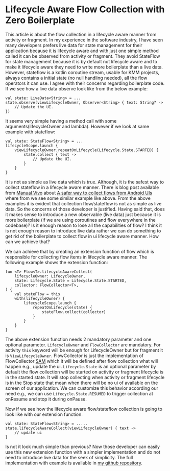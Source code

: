 # Lifecycle Aware Flow Collection with Zero Boilerplate
This article is about the flow collection in a lifecycle aware manner from activity or fragment. 
In my experience in the software industry, I have seen many developers prefers live data for state 
management for their application because it is lifecycle aware and with just one simple method
called it can be observed from activity or fragment. They avoid StateFlow for state management because
it is by default not lifecycle aware and to make it lifecycle aware they need to write more boilerplate 
than a live data. However, stateflow is a kotlin coroutine stream, usable for KMM projects, always contains
a initial state (no null handling needed), all the flow operators it can use. I agree with their concerns regarding boilerplate code. 
If we see how a live data observe look like from the below example:

```
val state: LiveData<String> = ...
state.observe(viewLifecycleOwner, Observer<String> { text: String? ->
    // Update the UI.
})
```
It seems very simple having a method call with some arguments(lifecycleOwner and lambda). However 
if we look at same example with stateflow:
```
val state: StateFlow<String> = ...
lifecycleScope.launch {
    viewLifecycleOwner.repeatOnLifecycle(Lifecycle.State.STARTED) {
        state.collect { text ->
            // Update the UI.
        }
    }
}
```
It is not as simple as live data which is true. Although, it is the safest way to collect stateflow 
in a lifecycle aware manner. There is blog post available from [Manual Vivo](https://medium.com/@manuelvicnt) about [A safer way to collect flows from Android UIs](https://medium.com/androiddevelopers/a-safer-way-to-collect-flows-from-android-uis-23080b1f8bda)
where from we see some similar example like above. From the above examples it is evident that collection
flow/stateflow is not as simple as live data. So the concerns of those developer is justified. Having said that,
does it makes sense to introduce a new observable (live data) just because it is more boilerplate
(if we are using coroutines and flow everywhere in the codebase)? Is it enough reason to lose all the capabilities
of flow? I think it is not enough reason to introduce live data rather we can do something to get rid
of the boilerplate to collect flow in ui lifecycle aware manner. How can we achieve that?

We can achieve that by creating an extension function of flow which is responsible for collecting flow 
items in lifecycle aware manner. The following example shows the extension function: 
```
fun <T> Flow<T>.lifecycleAwareCollect(
    lifecycleOwner: LifecycleOwner,
    state: Lifecycle.State = Lifecycle.State.STARTED,
    collector: FlowCollector<T>,
) {
    val stateFlow = this
    with(lifecycleOwner) {
        lifecycleScope.launch {
            repeatOnLifecycle(state) {
                stateFlow.collect(collector)
            }
        }
    }
}
```
The above extension function needs 2 mandatory parameter and one optional parameter. `LifecycleOwner` and `FlowCollector`
are mandatory. For activity `this` keyword will be enough for LifecycleOwner but for fragment it is
`ViewLifecycleOwner`. FlowCollector is just the implementation of FlowCollector [SAM](https://kotlinlang.org/docs/fun-interfaces.html)
which it will be defined after flow collection what will happen e.g., update the ui. `Lifecycle.State`
is an optional parameter by default the flow collection will be started on activity or fragment lifecycle 
is in the started state. It will stop collecting when activity or fragment lifecycle is in the Stop state
that mean when there will be no ui of available on the screen of our application. We can customize this 
behavior according our need e.g., we can use `Lifecycle.State.RESUMED` to trigger collection at onResume 
and stop it during onPause. 

Now if we see how the lifecycle aware flow/stateflow collection is going to look like with our extension function. 
```
val state: StateFlow<String> = .....
state.lifecycleAwareCollect(viewLifecycleOwner) { text ->
    // update ui
}
```
Is not it look much simple than previous? Now those developer can easily use this new extension function
with a simpler implementation and do not need to introduce live data for the seek of simplicity. 
The full implementation with example is available in [my github repository](https://github.com/WasimReza2K8/FlowVlog).
